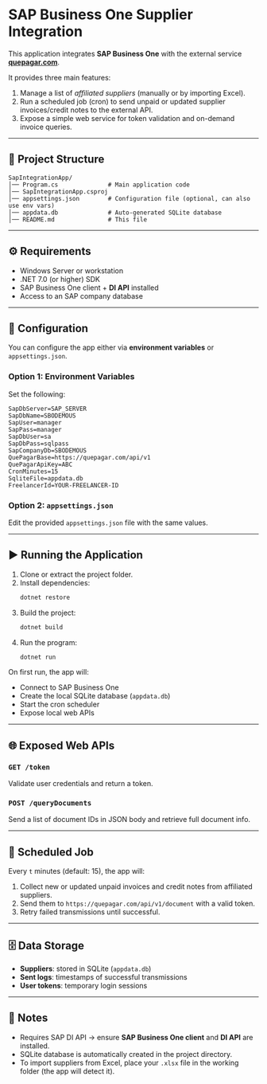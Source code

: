# SAP Business One Supplier Integration

This application integrates **SAP Business One** with the external service **[quepagar.com](https://quepagar.com)**.  

It provides three main features:  
1. Manage a list of *affiliated suppliers* (manually or by importing Excel).  
2. Run a scheduled job (cron) to send unpaid or updated supplier invoices/credit notes to the external API.  
3. Expose a simple web service for token validation and on-demand invoice queries.  

---

## 📂 Project Structure
```
SapIntegrationApp/
│── Program.cs              # Main application code
│── SapIntegrationApp.csproj
│── appsettings.json        # Configuration file (optional, can also use env vars)
│── appdata.db              # Auto-generated SQLite database
│── README.md               # This file
```

---

## ⚙️ Requirements
- Windows Server or workstation  
- .NET 7.0 (or higher) SDK  
- SAP Business One client + **DI API** installed  
- Access to an SAP company database  

---

## 🔧 Configuration
You can configure the app either via **environment variables** or `appsettings.json`.  

### Option 1: Environment Variables
Set the following:
```
SapDbServer=SAP_SERVER
SapDbName=SBODEMOUS
SapUser=manager
SapPass=manager
SapDbUser=sa
SapDbPass=sqlpass
SapCompanyDb=SBODEMOUS
QuePagarBase=https://quepagar.com/api/v1
QuePagarApiKey=ABC
CronMinutes=15
SqliteFile=appdata.db
FreelancerId=YOUR-FREELANCER-ID
```

### Option 2: `appsettings.json`
Edit the provided `appsettings.json` file with the same values.  

---

## ▶️ Running the Application
1. Clone or extract the project folder.  
2. Install dependencies:
   ```bash
   dotnet restore
   ```
3. Build the project:
   ```bash
   dotnet build
   ```
4. Run the program:
   ```bash
   dotnet run
   ```

On first run, the app will:
- Connect to SAP Business One  
- Create the local SQLite database (`appdata.db`)  
- Start the cron scheduler  
- Expose local web APIs  

---

## 🌐 Exposed Web APIs
### `GET /token`
Validate user credentials and return a token.  

### `POST /queryDocuments`
Send a list of document IDs in JSON body and retrieve full document info.  

---

## 📡 Scheduled Job
Every `t` minutes (default: 15), the app will:
1. Collect new or updated unpaid invoices and credit notes from affiliated suppliers.  
2. Send them to `https://quepagar.com/api/v1/document` with a valid token.  
3. Retry failed transmissions until successful.  

---

## 🗄️ Data Storage
- **Suppliers**: stored in SQLite (`appdata.db`)  
- **Sent logs**: timestamps of successful transmissions  
- **User tokens**: temporary login sessions  

---

## 📝 Notes
- Requires SAP DI API → ensure **SAP Business One client** and **DI API** are installed.  
- SQLite database is automatically created in the project directory.  
- To import suppliers from Excel, place your `.xlsx` file in the working folder (the app will detect it).  
